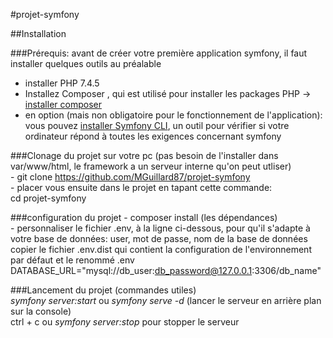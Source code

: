 #projet-symfony

##Installation

###Prérequis: avant de créer votre première application symfony, il faut installer quelques outils au préalable
  - installer PHP 7.4.5
  - Installez Composer , qui est utilisé pour installer les packages PHP -> [installer composer](https://getcomposer.org/download/)
  - en option (mais non obligatoire pour le fonctionnement de l'application): vous pouvez [installer Symfony CLI](https://symfony.com/download),  un outil pour vérifier si votre ordinateur répond à toutes les exigences concernant symfony
  
###Clonage du projet sur votre pc (pas besoin de l'installer dans var/www/html, le framework a un serveur interne qu'on peut utliser)  
    - git clone https://github.com/MGuillard87/projet-symfony  
    - placer vous ensuite dans le projet en tapant cette commande:  
      cd projet-symfony
    
###configuration du projet 
    - composer install (les dépendances)   
    - personnaliser le fichier .env, à la ligne ci-dessous, pour qu'il s'adapte à votre base de données: user, mot de passe, nom de la base de données  
     copier le fichier .env.dist qui contient la configuration de l'environnement par défaut et le renommé .env   
      DATABASE_URL="mysql://db_user:db_password@127.0.0.1:3306/db_name"
    
###Lancement du projet (commandes utiles)  
 _symfony server:start_ ou _symfony serve -d_ (lancer le serveur en arrière plan sur la console)  
 ctrl + c ou _symfony server:stop_ pour stopper le serveur
 
 
  
